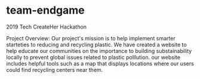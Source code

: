 # team-endgame
2019 Tech CreateHer Hackathon

Project Overview:
Our project's mission is to help implement smarter starteties to reducing and recycling plastic. We have created a website to help educate our communities on the importance to building substainability locally to prevent global issues related to plastic polllution. 
our website includes helpful tools such as a map that displays locations where our users could find recycling centers near them. 
